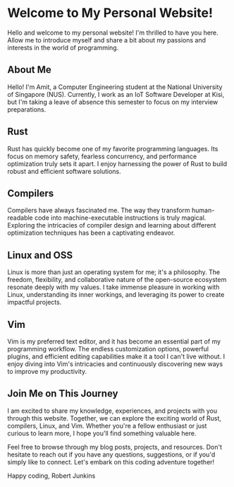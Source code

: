 # Welcome to My Personal Website!

Hello and welcome to my personal website! I'm thrilled to have you here. Allow
me to introduce myself and share a bit about my passions and interests in the
world of programming.

## About Me
Hello! I'm Amit, a Computer Engineering student at the National University of 
Singapore (NUS). Currently, I work as an IoT Software Developer at Kisi, but 
I'm taking a leave of absence this semester to focus on my interview 
preparations.

## Rust

Rust has quickly become one of my favorite programming languages. Its focus on
memory safety, fearless concurrency, and performance optimization truly sets it
apart. I enjoy harnessing the power of Rust to build robust and efficient
software solutions.

## Compilers

Compilers have always fascinated me. The way they transform human-readable code
into machine-executable instructions is truly magical. Exploring the
intricacies of compiler design and learning about different optimization
techniques has been a captivating endeavor.

## Linux and OSS

Linux is more than just an operating system for me; it's a philosophy. The
freedom, flexibility, and collaborative nature of the open-source ecosystem
resonate deeply with my values. I take immense pleasure in working with Linux,
understanding its inner workings, and leveraging its power to create impactful
projects.

## Vim

Vim is my preferred text editor, and it has become an essential part of my
programming workflow. The endless customization options, powerful plugins, and
efficient editing capabilities make it a tool I can't live without. I enjoy
diving into Vim's intricacies and continuously discovering new ways to improve
my productivity.

## Join Me on This Journey

I am excited to share my knowledge, experiences, and projects with you through
this website. Together, we can explore the exciting world of Rust, compilers,
Linux, and Vim. Whether you're a fellow enthusiast or just curious to learn
more, I hope you'll find something valuable here.

Feel free to browse through my blog posts, projects, and resources. Don't
hesitate to reach out if you have any questions, suggestions, or if you'd
simply like to connect. Let's embark on this coding adventure together!

Happy coding, Robert Junkins
